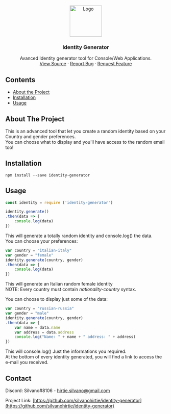 
<!-- PROJECT LOGO -->
<br />
<p align="center">
  <a href="https://www.npmjs.com/package/identity-generator">
    <img width="100px" height="98px"src="https://i.imgur.com/IHK2wO1.png" alt="Logo">
  </a>

  <h3 align="center">Identity Generator</h3>

  <p align="center">
    Avanced Identity generator tool for Console/Web Applications.
    <br />
    <a href="https://github.com/silvanohirtie/identity-generator/blob/master/server.ts">View Source</a>
    ·
    <a href="https://github.com/silvanohirtie/identity-generator/issues">Report Bug</a>
    ·
    <a href="https://github.com/silvanohirtie/identity-generator/issues">Request Feature</a>
  </p>
</p>



<!-- TABLE OF CONTENTS -->
## Contents

* [About the Project](#about-the-project)
* [Installation](#installation)
* [Usage](#usage)


<!-- ABOUT THE PROJECT -->
## About The Project
This is an advanced tool that let you create a random identity based on your Country and gender preferences.  
You can choose what to display and you'll have access to the random email too!  

<!-- Installation -->
## Installation
`npm install --save identity-generator`

<!-- Usage -->
## Usage
```js
const identity = require ('identity-generator')

identity.generate()
.then(data => {
    console.log(data)
})
```  
This will generate a totally random identity and console.log() the data.  
You can choose your preferences:  
```js
var country = "italian-italy"
var gender = "female"
identity.generate(country, gender)
.then(data => {
    console.log(data)
})
```  
This will generate an Italian random female identity  
NOTE: Every country must contain *nationality-country* syntax.

You can choose to display just some of the data:  
```js
var country = "russian-russia"
var gender = "male"
identity.generate(country, gender)
.then(data => {
    var name = data.name
    var address = data.address
    console.log("Name: " + name + " address: " + address)
})
```  
This will console.log() Just the informations you required.  
At the bottom of every identity generated, you will find a link to access the e-mail you received.  

<!-- CONTACT -->
## Contact

Discord: Silvano#8106 - hirtie.silvano@gmail.com

Project Link: [https://github.com/silvanohirtie/identity-generator](https://github.com/silvanohirtie/identity-generator)

